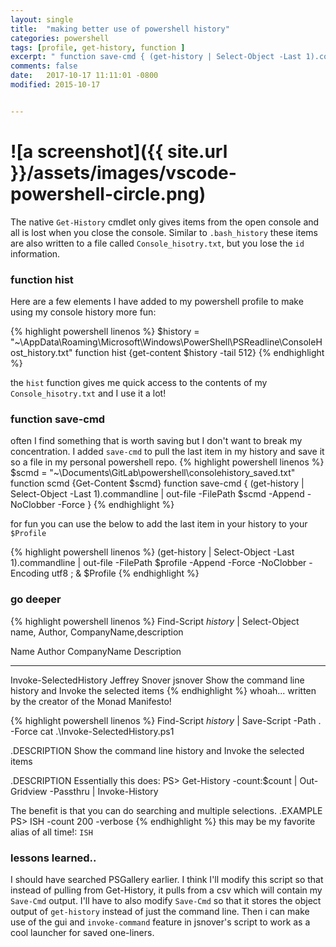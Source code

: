 ```yaml
---
layout: single
title:  "making better use of powershell history"
categories: powershell
tags: [profile, get-history, function ]
excerpt: " function save-cmd { (get-history | Select-Object -Last 1).commandline | out-file -FilePath $scmd -Append -NoClobber -Force } "
comments: false
date:   2017-10-17 11:11:01 -0800
modified: 2015-10-17


---
```

# ![a screenshot]({{ site.url }}/assets/images/vscode-powershell-circle.png)
The native `Get-History` cmdlet only gives items from the open console and all is lost when you close the console. Similar to `.bash_history` these items are also written to a file called `Console_hisotry.txt`, but you lose the `id` information.

### function hist
Here are a few elements I have added to my powershell profile to make using my console history more fun:

{% highlight powershell linenos %}
$history = "~\AppData\Roaming\Microsoft\Windows\PowerShell\PSReadline\ConsoleHost_history.txt" 
function hist {get-content $history -tail 512}
{% endhighlight %}

the `hist` function gives me quick access to the contents of my `Console_hisotry.txt` and I use it a lot!

### function save-cmd
often I find something that is worth saving but I don't want to break my concentration. I added `save-cmd` to pull the last item in my history and save it so a file in my personal powershell repo. 
{% highlight powershell linenos %}
$scmd = "~\Documents\GitLab\powershell\consolehistory_saved.txt"
function scmd {Get-Content $scmd}
function save-cmd { (get-history | Select-Object -Last 1).commandline | out-file -FilePath $scmd -Append -NoClobber -Force }
{% endhighlight %}

for fun you can use the below to add the last item in your history to your `$Profile`

{% highlight powershell linenos %}
(get-history | Select-Object -Last 1).commandline | out-file -FilePath $profile -Append -Force -NoClobber -Encoding utf8 ; & $Profile
{% endhighlight %}




### go deeper
{% highlight powershell linenos %}
Find-Script *history* | Select-Object name, Author, CompanyName,description

Name                   Author         CompanyName Description
----                   ------         ----------- -----------
Invoke-SelectedHistory Jeffrey Snover jsnover     Show the command line history and Invoke the selected items
{% endhighlight %}
whoah... written by the creator of the Monad Manifesto!


{% highlight powershell linenos %}
Find-Script *history* | Save-Script -Path . -Force
cat .\Invoke-SelectedHistory.ps1

.DESCRIPTION
   Show the command line history and Invoke the selected items

.DESCRIPTION
   Essentially this does:
    PS> Get-History -count:$count | Out-Gridview -Passthru | Invoke-History

   The benefit is that you can do searching and multiple selections.
.EXAMPLE
   PS> ISH -count 200 -verbose
{% endhighlight %}
this may be my favorite alias of all time!:  `ISH`

### lessons learned..
I should have searched PSGallery earlier. I think I'll modify this script so that instead of pulling from Get-History, it pulls from a csv which will contain my `Save-Cmd` output. I'll have to also modify `Save-Cmd` so that it stores the object output of `get-history` instead of just the command line. Then i can make use of the gui and `invoke-command` feature in jsnover's script to work as a cool launcher for saved one-liners.
